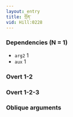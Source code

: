 ```yaml
---
layout: entry
title: གྲོན་
vid: Hill:0228
---
```

### Dependencies (N = 1)
* `arg2` 1
* `aux` 1


### Overt 1-2


### Overt 1-2-3


### Oblique arguments
